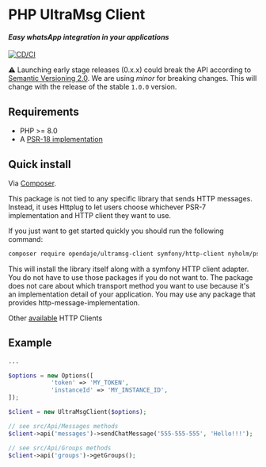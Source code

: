 # PHP UltraMsg Client
#### *Easy whatsApp integration in your applications*

[![CD/CI](https://github.com/OpenDaje/ultramsg-client/actions/workflows/cd-ci.yaml/badge.svg)](https://github.com/OpenDaje/ultramsg-client/actions/workflows/cd-ci.yaml)

⚠  Launching early stage releases (0.x.x) could break the API according to [Semantic Versioning 2.0](https://semver.org/). We are using *minor* for breaking changes.
This will change with the release of the stable `1.0.0` version.

## Requirements

* PHP >= 8.0
* A [PSR-18 implementation](https://packagist.org/providers/psr/http-client-implementation)

## Quick install

Via [Composer](https://getcomposer.org).

This package is not tied to any specific library that sends HTTP messages. Instead, it uses Httplug to let users choose whichever PSR-7 implementation and HTTP client they want to use.

If you just want to get started quickly you should run the following command:

```bash
composer require opendaje/ultramsg-client symfony/http-client nyholm/psr7
```

This will install the library itself along with a symfony HTTP client adapter. You do not have to use those packages if you do not want to. The package does not care about which transport method you want to use because it's an implementation detail of your application. You may use any package that provides http-message-implementation.

Other [available](https://docs.php-http.org/en/latest/clients.html) HTTP Clients


## Example
```php
...

$options = new Options([
            'token' => 'MY_TOKEN',
            'instanceId' => 'MY_INSTANCE_ID',
]);

$client = new UltraMsgClient($options);

// see src/Api/Messages methods
$client->api('messages')->sendChatMessage('555-555-555', 'Hello!!!');

// see src/Api/Groups methods
$client->api('groups')->getGroups();

```
